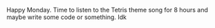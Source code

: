 Happy Monday. Time to listen to the Tetris theme song for 8 hours and maybe write some code or something. Idk


